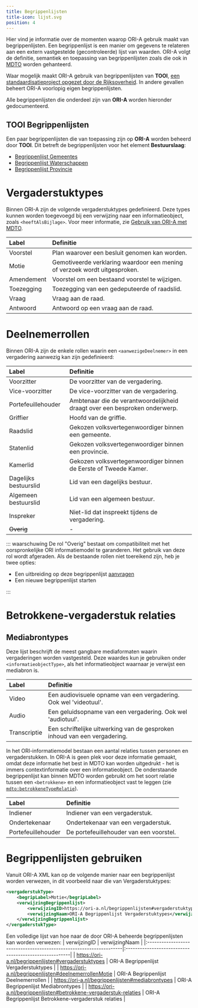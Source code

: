 ```yaml
---
title: Begrippenlijsten
title-icon: lijst.svg
position: 4
---
```


Hier vind je informatie over de momenten waarop ORI-A gebruik maakt van begrippenlijsten. Een begrippenlijst is een manier om gegevens te relateren aan een extern vastgestelde (gecontroleerde) lijst van waarden. ORI-A volgt de definitie, semantiek en toepassing van begrippenlijsten zoals die ook in [MDTO](https://www.nationaalarchief.nl/archiveren/mdto/begripbegrippenlijst) worden gehanteerd.

Waar mogelijk maakt ORI-A gebruik van begrippenlijsten van **TOOI**, [een standaardisatieproject opgezet door de Rijksoverheid](https://standaarden.overheid.nl/tooi/doc/tooi-registers/). In andere gevallen beheert ORI-A voorlopig eigen begrippenlijsten.

Alle begrippenlijsten die onderdeel zijn van **ORI-A** worden hieronder gedocumenteerd.


## TOOI Begrippenlijsten

Een paar begrippenlijsten die van toepassing zijn op **ORI-A** worden beheerd door **TOOI**. Dit betreft de begrippenlijsten voor het element **Bestuurslaag**:

* [Begrippenlijst Gemeentes](https://identifier.overheid.nl/tooi/set/rwc_gemeenten_compleet/4)
* [Begrippenlijst Waterschappen](https://identifier.overheid.nl/tooi/set/rwc_waterschappen_compleet/2)
* [Begrippenlijst Provincie](https://identifier.overheid.nl/tooi/set/rwc_provincies_compleet/1)


# Vergaderstuktypes

Binnen ORI-A zijn de volgende vergaderstuktypes gedefinieerd. Deze types kunnen worden toegevoegd bij een verwijzing naar een informatieobject, zoals `<heeftAlsBijlage>`. Voor meer informatie, zie [Gebruik van ORI-A met MDTO](tutorial#gebruik-van-ori-a-met-mdto).

| Label      | Definitie                                                                  |
|:-----------|:---------------------------------------------------------------------------|
| Voorstel   | Plan waarover een besluit genomen kan worden.                              |
| Motie      | Gemotiveerde verklaring waardoor een mening of verzoek wordt uitgesproken. |
| Amendement | Voorstel om een bestaand voorstel te wijzigen.                             |
| Toezegging | Toezegging van een gedeputeerde of raadslid.                               |
| Vraag      | Vraag aan de raad.                                                         |
| Antwoord   | Antwoord op een vraag aan de raad.                                         |


# Deelnemerrollen

Binnen ORI-A zijn de enkele rollen waarin een `<aanwezigeDeelnemer>` in een vergadering aanwezig kan zijn gedefinieerd:



| Label                 | Definitie                                                                  |
|:----------------------|:---------------------------------------------------------------------------|
| Voorzitter            | De voorzitter van de vergadering.                                          |
| Vice-voorzitter       | De vice-voorzitter van de vergadering.                                     |
| Portefeuillehouder    | Ambtenaar die de verantwoordelijkheid draagt over een besproken onderwerp. |
| Griffier              | Hoofd van de griffie.                                                     |
| Raadslid              | Gekozen volksvertegenwoordiger binnen een gemeente.                        |
| Statenlid             | Gekozen volksvertegenwoordiger binnen een provincie.                       |
| Kamerlid              | Gekozen volksvertegenwoordiger binnen de Eerste of Tweede Kamer.           |
| Dagelijks bestuurslid | Lid van een dagelijks bestuur.                                             |
| Algemeen bestuurslid  | Lid van een algemeen bestuur.                                              |
| Inspreker             | Niet-lid dat inspreekt tijdens de vergadering.                             |
| <del>Overig</del>     | -                                                                          |

::: waarschuwing
De rol "Overig" bestaat om compatibiliteit met het oorspronkelijke ORI informatiemodel te garanderen. Het gebruik van deze rol wordt afgeraden. Als de bestaande rollen niet toereikend zijn, heb je twee opties:

* Een uitbreiding op deze begrippenlijst [aanvragen](https://github.com/Regionaal-Archief-Rivierenland/ORI-A-Website/issues/new)
* Een nieuwe begrippenlijst starten

:::

# Betrokkene-vergaderstuk relaties
## Mediabrontypes

Deze lijst beschrijft de meest gangbare mediaformaten waarin vergaderingen worden vastgesteld. Deze waardes kun je gebruiken onder `<informatieobjectType>`, als het informatieobject waarnaar je verwijst een mediabron is.


| Label        | Definitie                                                                 |
|:-------------|:--------------------------------------------------------------------------|
| Video        | Een audiovisuele opname van een vergadering. Ook wel 'videotuul'.         |
| Audio        | Een geluidsopname van een vergadering. Ook wel 'audiotuul'.               |
| Transcriptie | Een schriftelijke uitwerking van de gesproken inhoud van een vergadering. |


In het ORI-informatiemodel bestaan een aantal relaties tussen personen en vergaderstukken. In ORI-A is geen plek voor deze informatie gemaakt, omdat deze informatie het best in MDTO kan worden uitgedrukt - het is immers contextinformatie over een informatieobject. De onderstaande begrippenlijst kan binnen MDTO worden gebruikt om het soort relatie tussen een `<betrokkene>` en een informatieobject vast te leggen (zie [`mdto:betrokkeneTypeRelatie`](https://www.nationaalarchief.nl/archiveren/mdto/betrokkeneTypeRelatie)).



<!-- ``` xml
<informatieobject>
    ...
    <betrokkene>
        <betrokkeneTypeRelatie>
			<begripLabel>Indiener</begripLabel>
			<begripBegrippenlijst>
				<verwijzingNaam>Betrokkene-vergaderstuk relaties</verwijzingNaam>
				<verwijzingIdentificatie>
                    <identificatieKenmerk>https://www.ori-a.nl/begrippenlijsten#betrokkene-vergaderstuk-relaties</identificatieKenmerk>
                    <identificatieBron>ORI-A</identificatieBron>
                </verwijzingIdentificatie>
			</begripBegrippenlijst>
		</betrokkeneTypeRelatie>
        <betrokkeneActor>
            <verwijzingNaam>J. De Vries</verwijzingNaam>
            <verwijzingIdentificatie>
                <identificatieKenmerk>n208</identificatieKenmerk>
                <identificatieBron>ORI-A/Parleaus</identificatieBron>
            </verwijzingIdentificatie>
        </betrokkeneActor>
    </betrokkene>
</informatieobject>
```
-->


| Label              | Definitie                               |
|:-------------------|:----------------------------------------|
| Indiener           | Indiener van een vergaderstuk.          |
| Ondertekenaar      | Ondertekenaar van een vergaderstuk.     |
| Portefeuillehouder | De portefeuillehouder van een voorstel. |

# Begrippenlijsten gebruiken

Vanuit ORI-A XML kan op de volgende manier naar een begrippenlijst worden verwezen, in dit voorbeeld naar die van Vergaderstuktypes:

``` xml
<vergaderstukType>
    <begripLabel>Motie</begripLabel>
    <verwijzingBegrippenlijst>
        <verwijzingID>https://ori-a.nl/begrippenlijsten#vergaderstuktypes</verwijzingID>
        <verwijzingNaam>ORI-A Begrippenlijst Vergaderstuktypes</verwijzingNaam>
    </verwijzingBegrippenlijst>
</vergaderstukType>
```

Een volledige lijst van hoe naar de door ORI-A beheerde begrippenlijsten kan worden verwezen:
| verwijzingID                                                       | verwijzingNaam                                        |
|:-------------------------------------------------------------------|:------------------------------------------------------|
| https://ori-a.nl/begrippenlijsten#vergaderstuktypes                | ORI-A Begrippenlijst Vergaderstuktypes                |
| https://ori-a.nl/begrippenlijsten#deelnemerrollenMotie             | ORI-A Begrippenlijst Deelnemerrollen                  |
| https://ori-a.nl/begrippenlijsten#mediabrontypes                   | ORI-A Begrippenlijst Mediabrontypes                   |
| https://ori-a.nl/begrippenlijsten#betrokkene-vergaderstuk-relaties | ORI-A Begrippenlijst Betrokkene-vergaderstuk relaties |


